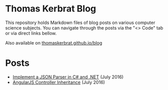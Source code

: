 # Thomas Kerbrat Blog

This repository holds Markdown files of blog posts on various computer science subjects.
You can navigate through the posts via the "<> Code" tab or via direct links bellow.

Also available on [thomaskerbrat.github.io/blog](https://thomaskerbrat.github.io/blog/)



# Posts

- [Implement a JSON Parser in C# and .NET](2016/07/implement_json_parser_cshap_dotnet.md) (July 2016)
- [AngularJS Controller Inheritance](2016/07/angularjs_controller_inheritance.md) (July 2016)

